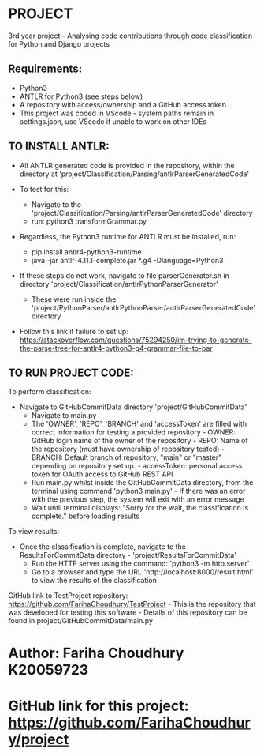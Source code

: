 # PROJECT
3rd year project - Analysing code contributions through code classification for Python and Django projects


## Requirements:
- Python3 
- ANTLR for Python3 (see steps below)
- A repository with access/ownership and a GitHub access token.
- This project was coded in VScode - system paths remain in settings.json, use VScode if unable to work on other IDEs
## TO INSTALL ANTLR: 
- All ANTLR generated code is provided in the repository, within the directory at 'project/Classification/Parsing/antlrParserGeneratedCode'
- To test for this:
    - Navigate to the 'project/Classification/Parsing/antlrParserGeneratedCode' directory
    - run: python3 transformGrammar.py
- Regardless, the Python3 runtime for ANTLR must be installed, run: 
    - pip install antlr4-python3-runtime
    - java -jar antlr-4.11.1-complete.jar *.g4 -Dlanguage=Python3

- If these steps do not work, navigate to file parserGenerator.sh in directory 'project/Classification/antlrPythonParserGenerator'
    - These were run inside the 'project/PythonParser/antlrPythonParser/antlrParserGeneratedCode' directory 
- Follow this link if failure to set up: https://stackoverflow.com/questions/75294250/im-trying-to-generate-the-parse-tree-for-antlr4-python3-g4-grammar-file-to-par


## TO RUN PROJECT CODE:

To perform classification:
- Navigate to GitHubCommitData directory  'project/GitHubCommitData'
    - Navigate to main.py
    - The 'OWNER', 'REPO', 'BRANCH' and 'accessToken' are filled with correct information for testing a provided repository
            - OWNER: GitHub login name of the owner of the repository 
            - REPO: Name of the repository (must have ownership of repository tested)
            - BRANCH: Default branch of repository, "main" or "master" depending on repository set up.
            - accessToken: personal access token for OAuth access to GitHub REST API
    - Run main.py whilst inside the GitHubCommitData directory, from the terminal using command 'python3 main.py'
            - If there was an error with the previous step, the system will exit with an error message
    - Wait until terminal displays: "Sorry for the wait, the classification is complete." before loading results

To view results: 
-  Once the classification is complete, navigate to the ResultsForCommitData directory  - 'project/ResultsForCommitData'
    - Run the HTTP server using the command:  'python3 -m http.server'
    - Go to a browser and type the URL 'http://localhost:8000/result.html' to view the results of the classification



 GitHub link to TestProject repository: https://github.com/FarihaChoudhury/TestProject
    - This is the repository that was developed for testing this software
    - Details of this repository can be found in project/GitHubCommitData/main.py



# Author: Fariha Choudhury K20059723
# GitHub link for this project: https://github.com/FarihaChoudhury/project

